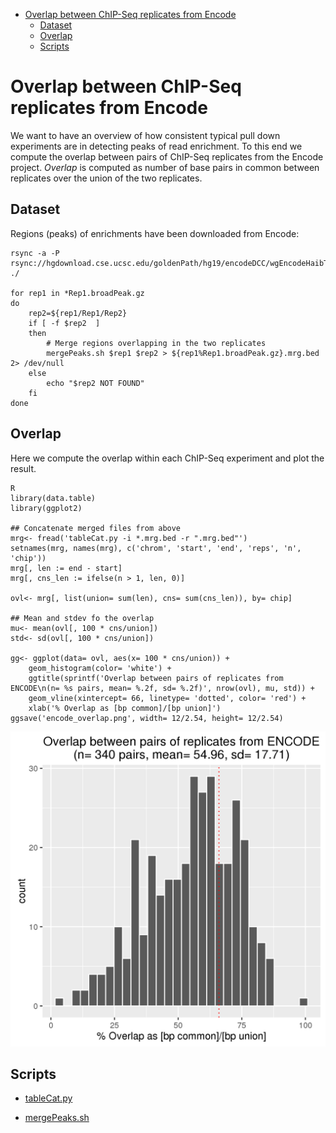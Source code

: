 <!-- MarkdownTOC -->

- [Overlap between ChIP-Seq replicates from Encode](#overlap-between-chip-seq-replicates-from-encode)
    - [Dataset](#dataset)
    - [Overlap](#overlap)
    - [Scripts](#scripts)

<!-- /MarkdownTOC -->

Overlap between ChIP-Seq replicates from Encode
===============================================

We want to have an overview of how consistent typical pull down experiments are
in detecting peaks of read enrichment. To this end we compute the overlap between
pairs of ChIP-Seq replicates from the Encode project. _Overlap_ is computed as number of base pairs
in common between replicates over the union of the two replicates.

Dataset
-------

Regions (peaks) of enrichments have been downloaded from Encode:

<!--
cd /nas/sblab_data1/group_folders/berald01/projects/20140818_fumi_hmu_pull_down/20161124_encode_overlap/
-->

```
rsync -a -P rsync://hgdownload.cse.ucsc.edu/goldenPath/hg19/encodeDCC/wgEncodeHaibTfbs/*.broadPeak.gz ./

for rep1 in *Rep1.broadPeak.gz
do
    rep2=${rep1/Rep1/Rep2}
    if [ -f $rep2  ]
    then
        # Merge regions overlapping in the two replicates
        mergePeaks.sh $rep1 $rep2 > ${rep1%Rep1.broadPeak.gz}.mrg.bed 2> /dev/null
    else 
        echo "$rep2 NOT FOUND"
    fi
done
```

Overlap
-------

Here we compute the overlap within each ChIP-Seq experiment and plot the result.

```
R
library(data.table)
library(ggplot2)

## Concatenate merged files from above
mrg<- fread('tableCat.py -i *.mrg.bed -r ".mrg.bed"')
setnames(mrg, names(mrg), c('chrom', 'start', 'end', 'reps', 'n', 'chip'))
mrg[, len := end - start]
mrg[, cns_len := ifelse(n > 1, len, 0)]

ovl<- mrg[, list(union= sum(len), cns= sum(cns_len)), by= chip]

## Mean and stdev fo the overlap
mu<- mean(ovl[, 100 * cns/union])
std<- sd(ovl[, 100 * cns/union])

gg<- ggplot(data= ovl, aes(x= 100 * cns/union)) + 
    geom_histogram(color= 'white') +
    ggtitle(sprintf('Overlap between pairs of replicates from ENCODE\n(n= %s pairs, mean= %.2f, sd= %.2f)', nrow(ovl), mu, std)) +
    geom_vline(xintercept= 66, linetype= 'dotted', color= 'red') +
    xlab('% Overlap as [bp common]/[bp union]')
ggsave('encode_overlap.png', width= 12/2.54, height= 12/2.54)
```

<!-- 
system('rsync --remove-source-files encode_overlap.png 10.20.12.18:~/git_sblab/mapping-5hmU-in-Leishmania/trunk/misc/figures') 
-->

<img src=figures/encode_overlap.png width=600>

Scripts
-------

* [tableCat.py](https://github.com/dariober/bioinformatics-cafe/tree/master/tableCat)

* [mergePeaks.sh](../scripts/mergePeaks.sh)